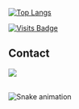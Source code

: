 [![Top Langs](https://github-readme-stats.vercel.app/api/top-langs/?username=dsvipeer)](https://github.com/dsvipeer/github-readme-stats)

[![Visits Badge](https://badges.pufler.dev/visits/dsvipeer/git-badges)](https://badges.pufler.dev)

## Contact 
<div> 
  <a href="https://www.youtube.com/@zVipeer" target="_blank"><img src="https://img.shields.io/badge/-YouTube-%23EA4335?style=for-the-badge&logo=youtube&logoColor=white" target="_blank"></a>
 </br>
</br>
 
  ![Snake animation](https://github.com/eagrundy/eagrundy/blob/output/github-contribution-grid-snake.svg)
 
</div>
